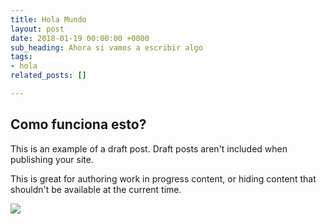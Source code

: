 ```yaml
---
title: Hola Mundo
layout: post
date: 2018-01-19 00:00:00 +0000
sub_heading: Ahora si vamos a escribir algo
tags:
- hola
related_posts: []

---
```

## Como funciona esto?

This is an example of a draft post. Draft posts aren't included when publishing your site.

This is great for authoring work in progress content, or hiding content that shouldn't be available at the current time.

![](/uploads/2018/02/17/building.jpg)